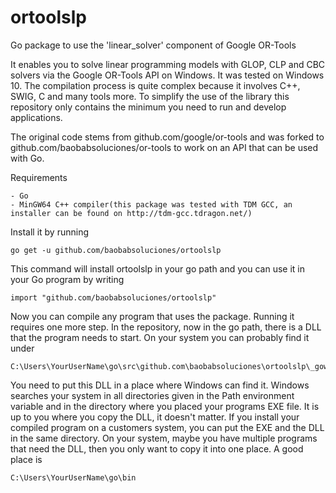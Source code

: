 # ortoolslp
Go package to use the 'linear_solver' component of Google OR-Tools

It enables you to solve linear programming models with GLOP, CLP and CBC solvers via the Google OR-Tools API on Windows. It was tested on Windows 10.
The compilation process is quite complex because it involves C++, SWIG, C and many tools more. To simplify the use of the library this repository only contains the minimum you need to run and develop applications.

The original code stems from github.com/google/or-tools and was forked to github.com/baobabsoluciones/or-tools to work on an API that can be used with Go.

Requirements

	- Go
	- MinGW64 C++ compiler(this package was tested with TDM GCC, an installer can be found on http://tdm-gcc.tdragon.net/)

Install it by running

	go get -u github.com/baobabsoluciones/ortoolslp

This command will install ortoolslp in your go path and you can use it in your Go program by writing

	import "github.com/baobabsoluciones/ortoolslp"

Now you can compile any program that uses the package. Running it requires one more step. In the repository, now in the go path, there is a DLL that the program needs to start. On your system you can probably find it under

	C:\Users\YourUserName\go\src\github.com\baobabsoluciones\ortoolslp\_gowraplp.dll

You need to put this DLL in a place where Windows can find it. Windows searches your system in all directories given in the Path environment variable and in the directory where you placed your programs EXE file. It is up to you where you copy the DLL, it doesn't matter. If you install your compiled program on a customers system, you can put the EXE and the DLL in the same directory. On your system, maybe you have multiple programs that need the DLL, then you only want to copy it into one place. A good place is

	C:\Users\YourUserName\go\bin
